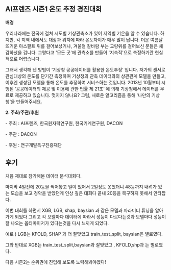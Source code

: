 ## AI프렌즈 시즌1 온도 추정 경진대회

**배경**

우리나라에는 전국에 걸쳐 시도별 기상관측소가 있어 지역별 기온을 알 수 있습니다. 하지만, 각 지역 내에서도 대상과 위치에 따라 온도차이가 매우 많이 납니다. 더운 여름날 뜨거운 아스팔트 위를 걸어보셨거나, 겨울철 칼바람 부는 교량위를 걸어보신 분들은 체감하셨을 겁니다. 그렇다고 '모든 곳'에 관측소를 만들어 '지속적'으로 측정하기란 현실적으로 어렵습니다.

그래서 생각해 낸 방법이 ‘기상청 공공데이터를 활용한 온도추정’ 입니다. 저가의 센서로 관심대상의 온도를 단기간 측정하여 기상청의 관측 데이터와의 상관관계 모델을 만들고, 이후엔 생성된 모델을 통해 온도를 추정하여 서비스하는 것입니다. 2013년 10월부터 시행된 ‘공공데이터의 제공 및 이용에 관한 법률 제 21조’ 에 의해 기상청에서 데이터를 무료로 제공하고 있습니다. 멋지지 않나요? 그럼, 새로운 알고리즘을 통해 '나만의 기상청'을 만들어주세요.



**2. 주최/주관/후원**

\- 주최 : AI프렌즈, 한국원자력연구원, 한국기계연구원, DACON

\- 주관 : DACON

\- 후원 : 연구개발특구진흥재단



## 후기

처음 제대로 참가해본 데이터 분석대회다.

마지막 4일전에 20등을 찍어놓고 일이 있어서 2일정도 못했더니 48등까지 내려가 있는 모습을 보고 경악을 받았던게 인상 깊은 대회다 끝내 20등을 복구하지 못해서 안타깝다. 

이번 대회를 하면서 XGB, LGB, shap, baysian 과 같은 모델과 파라미터 튜닝을 알아가게 되었다 그리고 각 모델마다 데이터에 따라서 성능이 다르다는것과 모델마다 성능이 잘 나오는 옵티마이저가 있다는것을 다시 느끼게 되었다.

예로 ) LGB는 KFOLD, SHAP 과 더 잘맞았고 train_test_split, baysian은 별로였다.

그와 반대로 XGB는 train_test_split,baysian과 잘맞았고 , KFOLD,shp과 는 별로였다.



다음 시즌2는 순위권에 진입해 보도록 노력해봐야겠다!